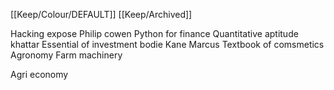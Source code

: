 [[Keep/Colour/DEFAULT]] [[Keep/Archived]] 

Hacking expose Philip cowen
Python for finance 
Quantitative aptitude khattar
Essential of investment bodie Kane Marcus
Textbook of comsmetics
Agronomy
Farm machinery

Agri economy 
